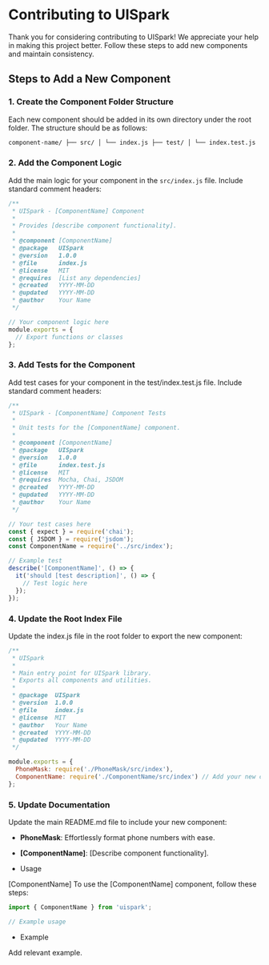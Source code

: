 # Contributing to UISpark

Thank you for considering contributing to UISpark! We appreciate your help in making this project better. Follow these steps to add new components and maintain consistency.

## Steps to Add a New Component

### 1. Create the Component Folder Structure

Each new component should be added in its own directory under the root folder. The structure should be as follows:

```bash
component-name/ ├── src/ │ └── index.js ├── test/ │ └── index.test.js └── README.md
```

### 2. Add the Component Logic
Add the main logic for your component in the `src/index.js` file. Include standard comment headers:

```javascript
/**
 * UISpark - [ComponentName] Component
 * 
 * Provides [describe component functionality].
 * 
 * @component [ComponentName]
 * @package   UISpark
 * @version   1.0.0
 * @file      index.js
 * @license   MIT
 * @requires  [List any dependencies]
 * @created   YYYY-MM-DD
 * @updated   YYYY-MM-DD
 * @author    Your Name
 */

// Your component logic here
module.exports = {
  // Export functions or classes
};

```
### 3. Add Tests for the Component

Add test cases for your component in the test/index.test.js file. Include standard comment headers:

```javascript
/**
 * UISpark - [ComponentName] Component Tests
 * 
 * Unit tests for the [ComponentName] component.
 * 
 * @component [ComponentName]
 * @package   UISpark
 * @version   1.0.0
 * @file      index.test.js
 * @license   MIT
 * @requires  Mocha, Chai, JSDOM
 * @created   YYYY-MM-DD
 * @updated   YYYY-MM-DD
 * @author    Your Name
 */

// Your test cases here
const { expect } = require('chai');
const { JSDOM } = require('jsdom');
const ComponentName = require('../src/index');

// Example test
describe('[ComponentName]', () => {
  it('should [test description]', () => {
    // Test logic here
  });
});


```

### 4. Update the Root Index File

Update the index.js file in the root folder to export the new component:

```javascript
/**
 * UISpark
 * 
 * Main entry point for UISpark library.
 * Exports all components and utilities.
 * 
 * @package  UISpark
 * @version  1.0.0
 * @file     index.js
 * @license  MIT
 * @author   Your Name
 * @created  YYYY-MM-DD
 * @updated  YYYY-MM-DD
 */

module.exports = {
  PhoneMask: require('./PhoneMask/src/index'),
  ComponentName: require('./ComponentName/src/index') // Add your new component here
};

```

### 5. Update Documentation

Update the main README.md file to include your new component:

- **PhoneMask**: Effortlessly format phone numbers with ease.
- **[ComponentName]**: [Describe component functionality].

- Usage

[ComponentName]
To use the [ComponentName] component, follow these steps:

```javascript
import { ComponentName } from 'uispark';

// Example usage

```

- Example

Add relevant example.
